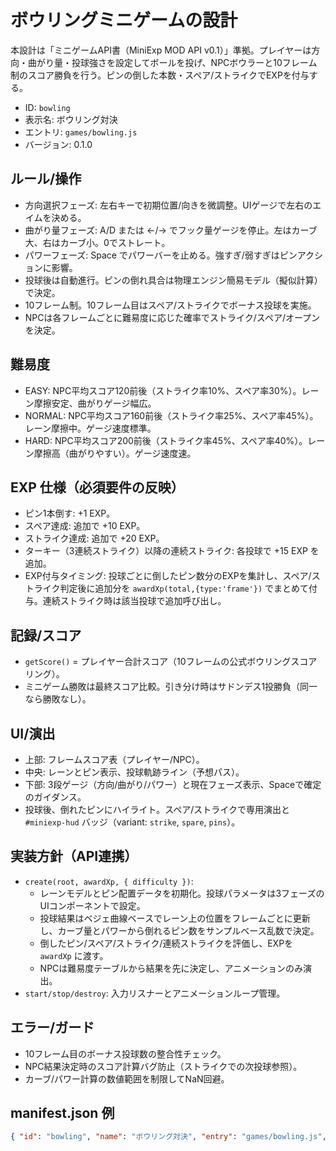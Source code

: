 # ボウリングミニゲームの設計

本設計は「ミニゲームAPI書（MiniExp MOD API v0.1）」準拠。プレイヤーは方向・曲がり量・投球強さを設定してボールを投げ、NPCボウラーと10フレーム制のスコア勝負を行う。ピンの倒した本数・スペア/ストライクでEXPを付与する。

- ID: `bowling`
- 表示名: ボウリング対決
- エントリ: `games/bowling.js`
- バージョン: 0.1.0

## ルール/操作
- 方向選択フェーズ: 左右キーで初期位置/向きを微調整。UIゲージで左右のエイムを決める。
- 曲がり量フェーズ: A/D または ←/→ でフック量ゲージを停止。左はカーブ大、右はカーブ小。0でストレート。
- パワーフェーズ: Space でパワーバーを止める。強すぎ/弱すぎはピンアクションに影響。
- 投球後は自動進行。ピンの倒れ具合は物理エンジン簡易モデル（擬似計算）で決定。
- 10フレーム制。10フレーム目はスペア/ストライクでボーナス投球を実施。
- NPCは各フレームごとに難易度に応じた確率でストライク/スペア/オープンを決定。

## 難易度
- EASY: NPC平均スコア120前後（ストライク率10%、スペア率30%）。レーン摩擦安定、曲がりゲージ幅広。
- NORMAL: NPC平均スコア160前後（ストライク率25%、スペア率45%）。レーン摩擦中。ゲージ速度標準。
- HARD: NPC平均スコア200前後（ストライク率45%、スペア率40%）。レーン摩擦高（曲がりやすい）。ゲージ速度速。

## EXP 仕様（必須要件の反映）
- ピン1本倒す: +1 EXP。
- スペア達成: 追加で +10 EXP。
- ストライク達成: 追加で +20 EXP。
- ターキー（3連続ストライク）以降の連続ストライク: 各投球で +15 EXP を追加。
- EXP付与タイミング: 投球ごとに倒したピン数分のEXPを集計し、スペア/ストライク判定後に追加分を `awardXp(total,{type:'frame'})` でまとめて付与。連続ストライク時は該当投球で追加呼び出し。

## 記録/スコア
- `getScore()` = プレイヤー合計スコア（10フレームの公式ボウリングスコアリング）。
- ミニゲーム勝敗は最終スコア比較。引き分け時はサドンデス1投勝負（同一なら勝敗なし）。

## UI/演出
- 上部: フレームスコア表（プレイヤー/NPC）。
- 中央: レーンとピン表示、投球軌跡ライン（予想パス）。
- 下部: 3段ゲージ（方向/曲がり/パワー）と現在フェーズ表示、Spaceで確定のガイダンス。
- 投球後、倒れたピンにハイライト。スペア/ストライクで専用演出と `#miniexp-hud` バッジ（variant: `strike`, `spare`, `pins`）。

## 実装方針（API連携）
- `create(root, awardXp, { difficulty })`:
  - レーンモデルとピン配置データを初期化。投球パラメータは3フェーズのUIコンポーネントで設定。
  - 投球結果はベジェ曲線ベースでレーン上の位置をフレームごとに更新し、カーブ量とパワーから倒れるピン数をサンプルベース乱数で決定。
  - 倒したピン/スペア/ストライク/連続ストライクを評価し、EXPを `awardXp` に渡す。
  - NPCは難易度テーブルから結果を先に決定し、アニメーションのみ演出。
- `start/stop/destroy`: 入力リスナーとアニメーションループ管理。

## エラー/ガード
- 10フレーム目のボーナス投球数の整合性チェック。
- NPC結果決定時のスコア計算バグ防止（ストライクでの次投球参照）。
- カーブ/パワー計算の数値範囲を制限してNaN回避。

## manifest.json 例
```json
{ "id": "bowling", "name": "ボウリング対決", "entry": "games/bowling.js", "version": "0.1.0", "description": "方向×曲がり×パワーでNPCと10フレーム勝負", "category": "スポーツ" }
```
